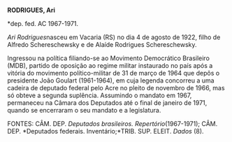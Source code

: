 **RODRIGUES, Ari**

\*dep. fed. AC 1967-1971.

*Ari Rodrigues*nasceu em Vacaria (RS) no dia 4 de agosto de 1922, filho
de Alfredo Schereschewsky e de Alaíde Rodrigues Schereschewsky.

Ingressou na política filiando-se ao Movimento Democrático Brasileiro
(MDB), partido de oposição ao regime militar instaurado no país após a
vitória do movimento político-militar de 31 de março de 1964 que depôs o
presidente João Goulart (1961-1964), em cuja legenda concorreu a uma
cadeira de deputado federal pelo Acre no pleito de novembro de 1966, mas
só obteve a segunda suplência. Assumindo o mandato em 1967, permaneceu
na Câmara dos Deputados até o final de janeiro de 1971, quando se
encerraram o seu mandato e a legislatura.

FONTES: CÂM. DEP. *Deputados brasileiros.* *Repertório*(1967-1971); CÂM.
DEP. *Deputados federais. Inventário;*TRIB. SUP. ELEIT. *Dados* (8).

 
